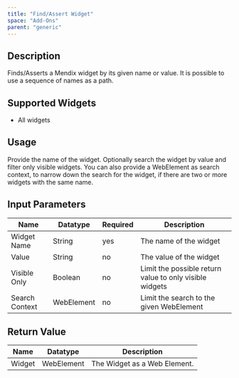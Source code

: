 ```yaml
---
title: "Find/Assert Widget"
space: "Add-Ons"
parent: "generic"
---
```


## Description

Finds/Asserts a Mendix widget by its given name or value.
It is possible to use a sequence of names as a path.

## Supported Widgets

 + All widgets

## Usage

Provide the name of the widget.
Optionally search the widget by value and filter only visible widgets.
You can also provide a WebElement as search context, to narrow down the search for the widget, if there are two or more widgets with the same name.

## Input Parameters

Name | Datatype | Required | Description
--- | --- | --- | ---
Widget Name | String | yes | The name of the widget
Value | String |no | The value of the widget
Visible Only | Boolean | no | Limit the possible return value to only visible widgets
Search Context | WebElement | no | Limit the search to the given WebElement

## Return Value

Name | Datatype | Description
--- | --- | ---
Widget | WebElement | The Widget as a Web Element.
